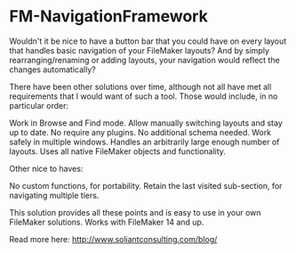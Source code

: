 FM-NavigationFramework
===========
Wouldn't it be nice to have a button bar that you could have on every layout that handles basic navigation of your FileMaker layouts? And by simply rearranging/renaming or adding layouts, your navigation would reflect the changes automatically? 

There have been other solutions over time, although not all have met all requirements that I would want of such a tool. Those would include, in no particular order: 

 Work in Browse and Find mode. 
 Allow manually switching layouts and stay up to date. 
 No require any plugins. 
 No additional schema needed. 
 Work safely in multiple windows. 
 Handles an arbitrarily large enough number of layouts. 
 Uses all native FileMaker objects and functionality. 

Other nice to haves: 

 No custom functions, for portability. 
 Retain the last visited sub-section, for navigating multiple tiers. 

This solution provides all these points and is easy to use in your own FileMaker solutions. Works with FileMaker 14 and up.

Read more here:
http://www.soliantconsulting.com/blog/